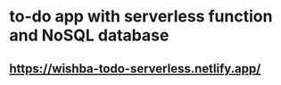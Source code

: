 # to-do app with serverless function and NoSQL database
## https://wishba-todo-serverless.netlify.app/